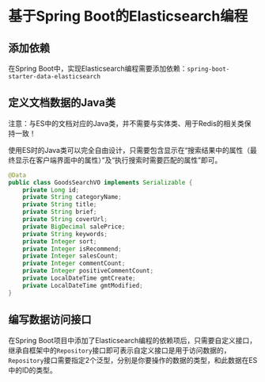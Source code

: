 # 基于Spring Boot的Elasticsearch编程

## 添加依赖

在Spring Boot中，实现Elasticsearch编程需要添加依赖：`spring-boot-starter-data-elasticsearch`

## 定义文档数据的Java类

注意：与ES中的文档对应的Java类，并不需要与实体类、用于Redis的相关类保持一致！

使用ES时的Java类可以完全自由设计，只需要包含显示在“搜索结果中的属性（最终显示在客户端界面中的属性）”及“执行搜索时需要匹配的属性”即可。

```java
@Data
public class GoodsSearchVO implements Serializable {
	private Long id;
    private String categoryName;
    private String title;
    private String brief;
    private String coverUrl;
    private BigDecimal salePrice;
    private String keywords;
    private Integer sort;
    private Integer isRecommend;
    private Integer salesCount;
    private Integer commentCount;
    private Integer positiveCommentCount;
    private LocalDateTime gmtCreate;
    private LocalDateTime gmtModified;
}
```











## 编写数据访问接口

在Spring Boot项目中添加了Elasticsearch编程的依赖项后，只需要自定义接口，继承自框架中的`Repository`接口即可表示自定义接口是用于访问数据的，`Repository`接口需要指定2个泛型，分别是你要操作的数据的类型，和此数据在ES中的ID的类型。











